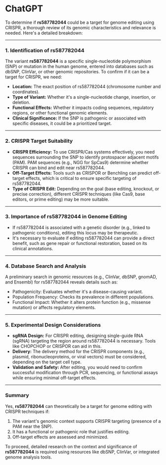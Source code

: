 # ChatGPT

To determine if **rs587782044** could be a target for genome editing using CRISPR, a thorough review of its genomic characteristics and relevance is needed. Here's a detailed breakdown:

---

### 1. **Identification of rs587782044**
   The variant **rs587782044** is a specific single-nucleotide polymorphism (SNP) or mutation in the human genome, entered into databases such as dbSNP, ClinVar, or other genomic repositories. To confirm if it can be a target for CRISPR, we need:
   - **Location:** The exact position of rs587782044 (chromosome number and coordinates).
   - **Type of Variant:** Whether it's a single-nucleotide change, insertion, or deletion.
   - **Functional Effects:** Whether it impacts coding sequences, regulatory regions, or other functional genomic elements.
   - **Clinical Significance:** If the SNP is pathogenic or associated with specific diseases, it could be a prioritized target.

---

### 2. **CRISPR Target Suitability**
   - **CRISPR Efficiency:** To use CRISPR/Cas systems effectively, you need sequences surrounding the SNP to identify protospacer adjacent motifs (PAM). PAM sequences (e.g., NGG for SpCas9) determine whether CRISPR can bind and edit near rs587782044.
   - **Off-Target Effects:** Tools such as CRISPOR or Benchling can predict off-target effects, which is critical to ensure specific targeting of rs587782044.
   - **Type of CRISPR Edit:** Depending on the goal (base editing, knockout, or precise correction), different CRISPR techniques (like Cas9, base editors, or prime editing) may be more suitable.

---

### 3. **Importance of rs587782044 in Genome Editing**
   - If rs587782044 is associated with a genetic disorder (e.g., linked to pathogenic conditions), editing this locus may be therapeutic.
   - It's necessary to evaluate if editing rs587782044 can provide a direct benefit, such as gene repair or functional restoration, based on its clinical annotations.

---

### 4. **Database Search and Analysis**
   A preliminary search in genomic resources (e.g., ClinVar, dbSNP, gnomAD, and Ensembl) for rs587782044 reveals details such as:
   - Pathogenicity: Evaluates whether it's a disease-causing variant.
   - Population Frequency: Checks its prevalence in different populations.
   - Functional Impact: Whether it alters protein function (e.g., missense mutation) or affects regulatory elements.

---

### 5. **Experimental Design Considerations**
   - **sgRNA Design:** For CRISPR editing, designing single-guide RNA (sgRNA) targeting the region around rs587782044 is necessary. Tools like CHOPCHOP or CRISPOR can aid in this.
   - **Delivery:** The delivery method for the CRISPR components (e.g., plasmid, ribonucleoproteins, or viral vectors) must be considered, depending on the target cell type.
   - **Validation and Safety:** After editing, you would need to confirm successful modification through PCR, sequencing, or functional assays while ensuring minimal off-target effects.

---

### Summary
Yes, **rs587782044** can theoretically be a target for genome editing with CRISPR techniques if:
1. The variant's genomic context supports CRISPR targeting (presence of a PAM near the SNP).
2. It has a functional or pathogenic role that justifies editing.
3. Off-target effects are assessed and minimized.

To proceed, detailed research on the context and significance of **rs587782044** is required using resources like dbSNP, ClinVar, or integrated genome analysis tools.